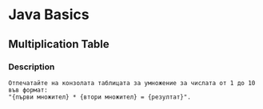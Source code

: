 # Java Basics

## Multiplication Table

### Description
    Отпечатайте на конзолата таблицата за умножение за числата от 1 до 10 във формат:
    "{първи множител} * {втори множител} = {резултат}".